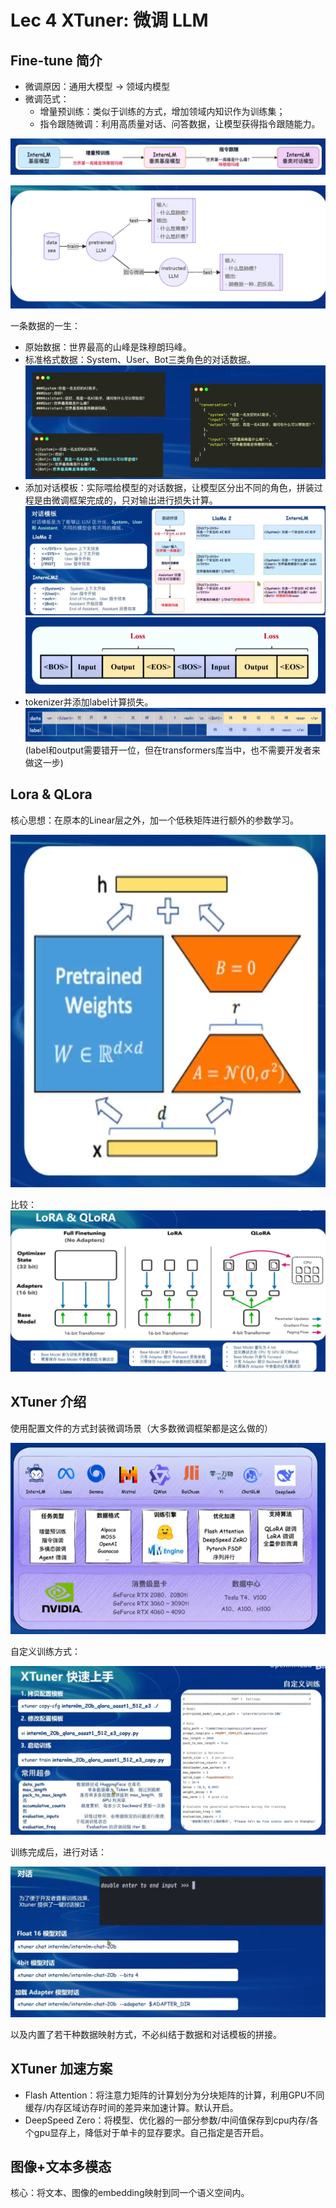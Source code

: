 # Lec 4 XTuner: 微调 LLM

## Fine-tune 简介

+ 微调原因：通用大模型 -> 领域内模型
+ 微调范式：
  + 增量预训练：类似于训练的方式，增加领域内知识作为训练集；
  + 指令跟随微调：利用高质量对话、问答数据，让模型获得指令跟随能力。

![alt text](pic/4-1.png)

![alt text](pic/4-2.png)

一条数据的一生：

+ 原始数据：世界最高的山峰是珠穆朗玛峰。
+ 标准格式数据：System、User、Bot三类角色的对话数据。
![alt text](pic/4-3.png) 
+ 添加对话模板：实际喂给模型的对话数据，让模型区分出不同的角色，拼装过程是由微调框架完成的，只对输出进行损失计算。
![alt text](pic/4-4.png)
![alt text](pic/4-5.png)
+ tokenizer并添加label计算损失。
![alt text](pic/4-6.png)
(label和output需要错开一位，但在transformers库当中，也不需要开发者来做这一步)

## Lora & QLora

核心思想：在原本的Linear层之外，加一个低秩矩阵进行额外的参数学习。

![alt text](pic/4-7.png)

比较：
![alt text](pic/4-8.png)

## XTuner 介绍

使用配置文件的方式封装微调场景（大多数微调框架都是这么做的）

![alt text](pic/4-9.png)

自定义训练方式：

![alt text](pic/4-10.png)

训练完成后，进行对话：

![alt text](pic/4-11.png)

以及内置了若干种数据映射方式，不必纠结于数据和对话模板的拼接。

## XTuner 加速方案

+ Flash Attention：将注意力矩阵的计算划分为分块矩阵的计算，利用GPU不同缓存/内存区域访存时间的差异来加速计算。默认开启。
+ DeepSpeed Zero：将模型、优化器的一部分参数/中间值保存到cpu内存/各个gpu显存上，降低对于单卡的显存要求。自己指定是否开启。

## 图像+文本多模态

核心：将文本、图像的embedding映射到同一个语义空间内。